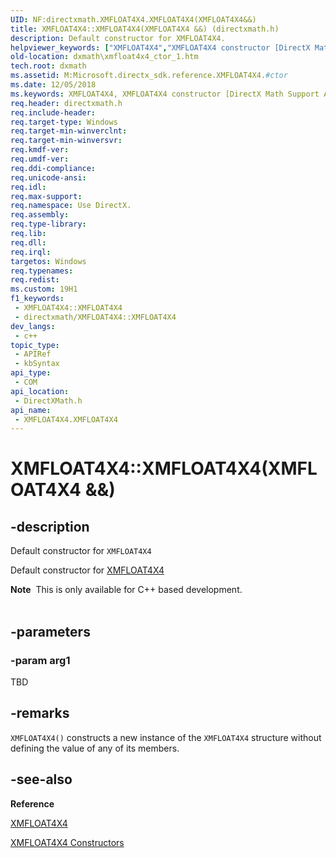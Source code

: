 ```yaml
---
UID: NF:directxmath.XMFLOAT4X4.XMFLOAT4X4(XMFLOAT4X4&&)
title: XMFLOAT4X4::XMFLOAT4X4(XMFLOAT4X4 &&) (directxmath.h)
description: Default constructor for XMFLOAT4X4.
helpviewer_keywords: ["XMFLOAT4X4","XMFLOAT4X4 constructor [DirectX Math Support APIs]","XMFLOAT4X4 constructor [DirectX Math Support APIs]","XMFLOAT4X4 structure","XMFLOAT4X4 structure [DirectX Math Support APIs]","XMFLOAT4X4 constructor","XMFLOAT4X4.XMFLOAT4X4","XMFLOAT4X4.XMFLOAT4X4()","XMFLOAT4X4.XMFLOAT4X4(XMFLOAT4X4 &&)","XMFLOAT4X4::XMFLOAT4X4","XMFLOAT4X4::XMFLOAT4X4(XMFLOAT4X4 &&)","dxmath.xmfloat4x4_ctor_1"]
old-location: dxmath\xmfloat4x4_ctor_1.htm
tech.root: dxmath
ms.assetid: M:Microsoft.directx_sdk.reference.XMFLOAT4X4.#ctor
ms.date: 12/05/2018
ms.keywords: XMFLOAT4X4, XMFLOAT4X4 constructor [DirectX Math Support APIs], XMFLOAT4X4 constructor [DirectX Math Support APIs],XMFLOAT4X4 structure, XMFLOAT4X4 structure [DirectX Math Support APIs],XMFLOAT4X4 constructor, XMFLOAT4X4.XMFLOAT4X4, XMFLOAT4X4.XMFLOAT4X4(), XMFLOAT4X4.XMFLOAT4X4(XMFLOAT4X4 &&), XMFLOAT4X4::XMFLOAT4X4, XMFLOAT4X4::XMFLOAT4X4(XMFLOAT4X4 &&), dxmath.xmfloat4x4_ctor_1
req.header: directxmath.h
req.include-header: 
req.target-type: Windows
req.target-min-winverclnt: 
req.target-min-winversvr: 
req.kmdf-ver: 
req.umdf-ver: 
req.ddi-compliance: 
req.unicode-ansi: 
req.idl: 
req.max-support: 
req.namespace: Use DirectX.
req.assembly: 
req.type-library: 
req.lib: 
req.dll: 
req.irql: 
targetos: Windows
req.typenames: 
req.redist: 
ms.custom: 19H1
f1_keywords:
 - XMFLOAT4X4::XMFLOAT4X4
 - directxmath/XMFLOAT4X4::XMFLOAT4X4
dev_langs:
 - c++
topic_type:
 - APIRef
 - kbSyntax
api_type:
 - COM
api_location:
 - DirectXMath.h
api_name:
 - XMFLOAT4X4.XMFLOAT4X4
---
```


# XMFLOAT4X4::XMFLOAT4X4(XMFLOAT4X4 &&)


## -description

Default constructor for <code>XMFLOAT4X4</code>

Default constructor for <a href="/windows/desktop/api/directxmath/ns-directxmath-xmfloat4x4">XMFLOAT4X4</a>

<div class="alert"><b>Note</b>  This is only available for C++ based development.
    </div><div> </div>

## -parameters

### -param arg1

TBD

## -remarks

<code>XMFLOAT4X4()</code> constructs a new instance of the <code>XMFLOAT4X4</code> structure without
	defining the value of any of its members.

## -see-also

<b>Reference</b>



<a href="/windows/desktop/api/directxmath/ns-directxmath-xmfloat4x4">XMFLOAT4X4</a>



<a href="/windows/desktop/dxmath/xmfloat4x4-ctor">XMFLOAT4X4 Constructors</a>